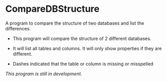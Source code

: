 # CompareDBStructure

A program to compare the structure of two databases and list the differences.


  * This program will compare the structure of 2 different databases.

  * It will list all tables and columns.  It will only show properties if they are different.

  * Dashes indicated that the table or column is missing or misspelled

*This program is still in development.*